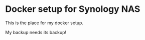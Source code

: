 # Docker setup for Synology NAS

This is the place for my docker setup.

My backup needs its backup!